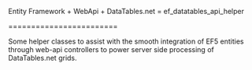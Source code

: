 Entity Framework + WebApi + DataTables.net = ef_datatables_api_helper

========================

Some helper classes to assist with the smooth integration of EF5 entities through web-api controllers to power server side processing of DataTables.net grids. 
